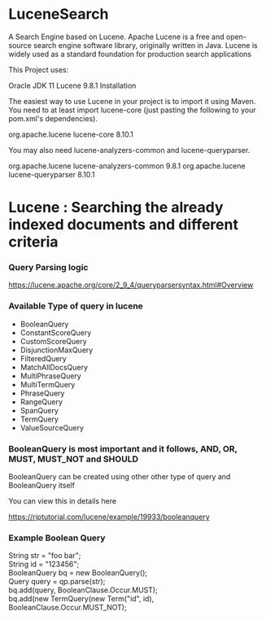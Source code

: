 # LuceneSearch
A Search Engine based on Lucene.
Apache Lucene is a free and open-source search engine software library, originally written in Java. 
Lucene is widely used as a standard foundation for production search applications

This Project uses:

Oracle JDK 11
Lucene 9.8.1
Installation

The easiest way to use Lucene in your project is to import it using Maven. You need to at least import lucene-core (just pasting the following to your pom.xml's dependencies).

<dependency>
    <groupId>org.apache.lucene</groupId>
    <artifactId>lucene-core</artifactId>
    <version>8.10.1</version>
</dependency>

You may also need lucene-analyzers-common and lucene-queryparser.

<dependency>
    <groupId>org.apache.lucene</groupId>
    <artifactId>lucene-analyzers-common</artifactId>
    <version>9.8.1</version>
</dependency>
<dependency>
    <groupId>org.apache.lucene</groupId>
    <artifactId>lucene-queryparser</artifactId>
    <version>8.10.1</version>
</dependency>


# Lucene : Searching the already indexed documents and different criteria

<h3>Query Parsing logic</h3>

https://lucene.apache.org/core/2_9_4/queryparsersyntax.html#Overview


<h3>Available Type of query in lucene</h3>

<ul>
<li>BooleanQuery</li>
    <li>ConstantScoreQuery</li>
    <li>CustomScoreQuery</li>
    <li>DisjunctionMaxQuery</li>
    <li>FilteredQuery</li>
    <li>MatchAllDocsQuery</li>
    <li>MultiPhraseQuery</li>
    <li>MultiTermQuery</li>
    <li>PhraseQuery</li>
    <li>RangeQuery</li>
    <li>SpanQuery</li>
    <li>TermQuery</li>
    <li>ValueSourceQuery</li>
</ul>

<h3>BooleanQuery is most important and it follows, AND, OR, MUST, MUST_NOT and SHOULD </h3>

BooleanQuery can be created using other other type of query and BooleanQuery itself


You can view this in details here

https://riptutorial.com/lucene/example/19933/booleanquery

<h3>Example Boolean Query</h3>
<p>
String str = "foo bar"; <br/>
String id = "123456";<br/>
BooleanQuery bq = new BooleanQuery();<br/>
Query query = qp.parse(str);<br/>
bq.add(query, BooleanClause.Occur.MUST);<br/>
bq.add(new TermQuery(new Term("id", id), BooleanClause.Occur.MUST_NOT);<br/>
</p>


